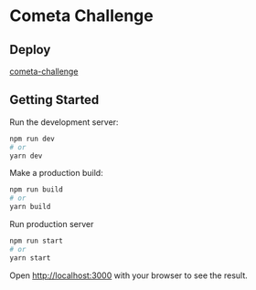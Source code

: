# Cometa Challenge

## Deploy

[cometa-challenge](http://137.184.233.203:3000/)

## Getting Started

Run the development server:

```bash
npm run dev
# or
yarn dev
```
Make a production build:

```bash
npm run build
# or
yarn build
```

Run production server
```bash
npm run start
# or
yarn start
```

Open [http://localhost:3000](http://localhost:3000) with your browser to see the result.

